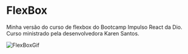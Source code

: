 # FlexBox
 Minha versão do curso de flexbox do Bootcamp Impulso React da Dio. <br>
 Curso ministrado pela desenvolvedora Karen Santos. <br>
 
 ![FlexBoxGif](https://user-images.githubusercontent.com/88214247/143787169-203f7ce6-7964-4b6f-b6e3-f34a74923282.gif)
 
 
